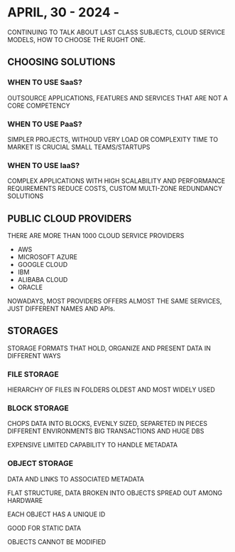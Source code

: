 
# APRIL, 30 - 2024 - 

CONTINUING TO TALK ABOUT LAST CLASS SUBJECTS, CLOUD SERVICE MODELS, HOW TO CHOOSE THE RUGHT ONE.

## CHOOSING SOLUTIONS

### WHEN TO USE SaaS?

OUTSOURCE APPLICATIONS, FEATURES AND SERVICES THAT ARE NOT A CORE COMPETENCY

### WHEN TO USE PaaS?

SIMPLER PROJECTS, WITHOUD VERY LOAD OR COMPLEXITY
TIME TO MARKET IS CRUCIAL
SMALL TEAMS/STARTUPS

### WHEN TO USE IaaS?

COMPLEX APPLICATIONS WITH HIGH SCALABILITY AND PERFORMANCE REQUIREMENTS
REDUCE COSTS, CUSTOM MULTI-ZONE REDUNDANCY SOLUTIONS

## PUBLIC CLOUD PROVIDERS

THERE ARE MORE THAN 1000 CLOUD SERVICE PROVIDERS

- AWS
- MICROSOFT AZURE
- GOOGLE CLOUD
- IBM
- ALIBABA CLOUD
- ORACLE

NOWADAYS, MOST PROVIDERS OFFERS ALMOST THE SAME SERVICES, JUST DIFFERENT NAMES AND APIs.

## STORAGES

STORAGE FORMATS THAT HOLD, ORGANIZE AND PRESENT DATA IN DIFFERENT WAYS

### FILE STORAGE

HIERARCHY OF FILES IN FOLDERS
OLDEST AND MOST WIDELY USED

### BLOCK STORAGE

CHOPS DATA INTO BLOCKS, EVENLY SIZED, SEPARETED IN PIECES
DIFFERENT ENVIRONMENTS
BIG TRANSACTIONS AND HUGE DBS

EXPENSIVE
LIMITED CAPABILITY TO HANDLE METADATA

### OBJECT STORAGE

DATA AND LINKS TO ASSOCIATED METADATA

FLAT STRUCTURE, DATA BROKEN INTO OBJECTS
SPREAD OUT AMONG HARDWARE

EACH OBJECT HAS A UNIQUE ID

GOOD FOR STATIC DATA

OBJECTS CANNOT BE MODIFIED 